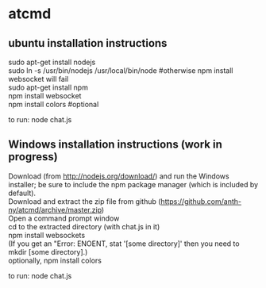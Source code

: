 atcmd
=====


ubuntu installation instructions
--------------------------------

sudo apt-get install nodejs  
sudo ln -s /usr/bin/nodejs /usr/local/bin/node #otherwise npm install websocket will fail  
sudo apt-get install npm  
npm install websocket  
npm install colors #optional  

to run: node chat.js

Windows installation instructions (work in progress)
----------------------------------------------------

Download (from http://nodejs.org/download/) and run the Windows installer; be sure to include the npm package manager (which is included by default).  
Download and extract the zip file from github (https://github.com/anth-ny/atcmd/archive/master.zip)  
Open a command prompt window  
cd to the extracted directory (with chat.js in it)  
npm install websockets  
(If you get an "Error: ENOENT, stat '[some directory]' then you need to mkdir [some directory].)  
optionally, npm install colors  

to run: node chat.js
